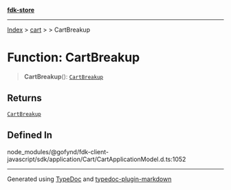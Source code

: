 [**fdk-store**](../../../README.md)
***

[Index](../../../API.md) > [cart](../../README.md) > [<internal>](../README.md) > CartBreakup

# Function: CartBreakup

> **CartBreakup**(): [`CartBreakup`](../type-aliases/type-alias.CartBreakup.md)

## Returns

[`CartBreakup`](../type-aliases/type-alias.CartBreakup.md)

## Defined In

node\_modules/@gofynd/fdk-client-javascript/sdk/application/Cart/CartApplicationModel.d.ts:1052

***
Generated using [TypeDoc](https://typedoc.org/) and [typedoc-plugin-markdown](https://www.npmjs.com/package/typedoc-plugin-markdown)
